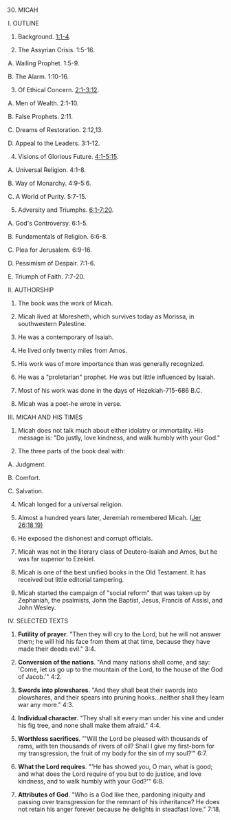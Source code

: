 


30. MICAH

I. OUTLINE

1. Background. [1:1-4](/en/Bible/Micah/1#v1).

2. The Assyrian Crisis. 1:5-16.

A. Wailing Prophet. 1:5-9.

B. The Alarm. 1:10-16.

3. Of Ethical Concern. [2:1-3:12](/en/Bible/Micah/2#v1).

A. Men of Wealth. 2:1-10.

B. False Prophets. 2:11.

C. Dreams of Restoration. 2:12,13.

D. Appeal to the Leaders. 3:1-12.

4. Visions of Glorious Future. [4:1-5:15](/en/Bible/Micah/4#v1).

A. Universal Religion. 4:1-8.

B. Way of Monarchy. 4:9-5:6.

C. A World of Purity. 5:7-15.

5. Adversity and Triumphs. [6:1-7:20](/en/Bible/Micah/6#v1).

A. God's Controversy. 6:1-5.

B. Fundamentals of Religion. 6:6-8.

C. Plea for Jerusalem. 6:9-16.

D. Pessimism of Despair. 7:1-6.

E. Triumph of Faith. 7:7-20.

II. AUTHORSHIP

1. The book was the work of Micah.

2. Micah lived at Moresheth, which survives today as Morissa, in southwestern Palestine.

3. He was a contemporary of Isaiah.

4. He lived only twenty miles from Amos.

5. His work was of more importance than was generally recognized.

6. He was a "proletarian" prophet. He was but little influenced by Isaiah.

7. Most of his work was done in the days of Hezekiah-715-686 B.C.

8. Micah was a poet-he wrote in verse.

III. MICAH AND HIS TIMES

1. Micah does not talk much about either idolatry or immortality. His message is: "Do justly, love kindness, and walk humbly with your God."

3. The three parts of the book deal with:

A. Judgment.

B. Comfort.

C. Salvation.

4. Micah longed for a universal religion.

5. Almost a hundred years later, Jeremiah remembered Micah. ([Jer 26:18,19)](/en/Bible/Jeremiah/26#v18)

6. He exposed the dishonest and corrupt officials.

7. Micah was not in the literary class of Deutero-Isaiah and Amos, but he was far superior to Ezekiel.

8. Micah is one of the best unified books in the Old Testament. It has received but little editorial tampering.

9. Micah started the campaign of "social reform" that was taken up by Zephaniah, the psalmists, John the Baptist, Jesus, Francis of Assisi, and John Wesley.

IV. SELECTED TEXTS

1. **Futility of prayer**. "Then they will cry to the Lord, but he will not answer them; he will hid his face from them at that time, because they have made their deeds evil." 3:4.

2. **Conversion of the nations**. "And many nations shall come, and say: 'Come, let us go up to the mountain of the Lord, to the house of the God of Jacob.'" 4:2.

3. **Swords into plowshares**. "And they shall beat their swords into plowshares, and their spears into pruning hooks...neither shall they learn war any more." 4:3.

4. **Individual character**. "They shall sit every man under his vine and under his fig tree, and none shall make them afraid." 4:4.

5. **Worthless sacrifices**. "'Will the Lord be pleased with thousands of rams, with ten thousands of rivers of oil? Shall I give my first-born for my transgression, the fruit of my body for the sin of my soul?'" 6:7.

6. **What the Lord requires**. "'He has showed you, O man, what is good; and what does the Lord require of you but to do justice, and love kindness, and to walk humbly with your God?'" 6:8.

7. **Attributes of God**. "Who is a God like thee, pardoning iniquity and passing over transgression for the remnant of his inheritance? He does not retain his anger forever because he delights in steadfast love." 7:18.